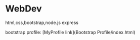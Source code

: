 # WebDev
html,css,bootstrap,node.js express

bootstrap profile:
[MyProfile link](Bootstrap Profile/index.html)
